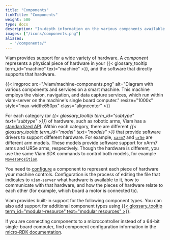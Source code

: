 ```yaml
---
title: "Components"
linkTitle: "Components"
weight: 500
type: docs
description: "In-depth information on the various components available within the Viam system."
images: ["/icons/components.png"]
aliases:
  - "/components/"
---
```


Viam provides support for a wide variety of hardware.
A _component_ represents a physical piece of hardware in your {{< glossary_tooltip term_id="machine" text="machine" >}}, and the software that directly supports that hardware.

{{< imgproc src="/viam/machine-components.png" alt="Diagram with various components and services on a smart machine. This machine employs the vision, navigation, and data capture services, which run within viam-server on the machine's single board computer." resize="1000x" style="max-width:650px" class="aligncenter" >}}
<br>

For each category (or _{{< glossary_tooltip term_id="subtype" text="subtype" >}}_) of hardware, such as robotic arms, Viam has a [standardized API](/build/program/apis/#component-apis).
Within each category, there are different _{{< glossary_tooltip term_id="model" text="models" >}}_ that provide software drivers to support different hardware.
For example, [`xarm7`](/components/arm/xarm7/) and [`ur5e`](/components/arm/ur5e) are different arm models.
These models provide software support for xArm7 arms and UR5e arms, respectively.
Though the hardware is different, you use the same Viam SDK commands to control both models, for example [`MoveToPosition`](/components/arm/#movetoposition).

You need to [configure](/build/#step-2-configure) a component to represent each piece of hardware your machine controls.
Configuration is the process of editing the file that indicates to `viam-server` what hardware is available to it, how to communicate with that hardware, and how the pieces of hardware relate to each other (for example, which board a motor is connected to).

Viam provides built-in support for the following component types.
You can also add support for additional component types using [{{< glossary_tooltip term_id="modular-resource" text="modular resources" >}}](/registry/).

If you are connecting components to a microcontroller instead of a 64-bit single-board computer, find component configuration information in the [micro-RDK documentation](/build/micro-rdk/).
